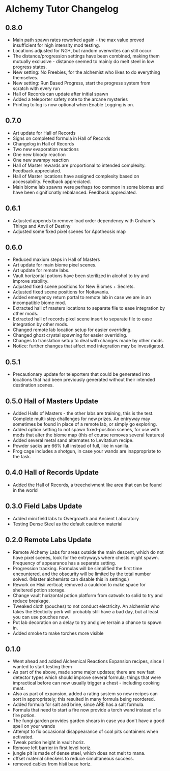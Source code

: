 # Alchemy Tutor Changelog

## 0.8.0

- Main path spawn rates reworked again - the max value proved insufficient for high intensity mod testing.
- Locations adjusted for NG+, but random overwrites can still occur
- The distance/progression settings have been combined, making them mutually exclusive - distance seemed to mainly do melt steel in low progress states.
- New setting: No Freebies, for the alchemist who likes to do everything themselves.
- New setting: Run Based Progress, start the progress system from scratch with every run
- Hall of Records can update after initial spawn
- Added a teleporter safety note to the arcane mysteries
- Printing to log is now optional when Enable Logging is on.

## 0.7.0

- Art update for Hall of Records
- Signs on completed formula in Hall of Records
- Changelog in Hall of Records
- Two new evaporation reactions
- One new bloody reaction
- One new swampy reaction
- Hall of Master rewards are proportional to intended complexity. Feedback appreciated.
- Hall of Master locations have assigned complexity based on accessability. Feedback appreciated.
- Main biome lab spawns were perhaps too common in some biomes and have been significnatly rebalanced. Feedback appreciated.

## 0.6.1

- Adjusted appends to remove load order dependency with Graham's Things and Anvil of Destiny
- Adjusted some fixed pixel scenes for Apotheosis map

## 0.6.0

- Reduced maxium steps in Hall of Masters
- Art update for main biome pixel scenes.
- Art update for remote labs.
- Vault horizontal potions have been sterilized in alcohol to try and improve stability.
- Adjusted fixed scene positions for New Biomes + Secrets.
- Adjusted fixed scene positions for Noitavania.
- Added emergency return portal to remote lab in case we are in an incompatible biome mod.
- Extracted hall of masters locations to separate file to ease integration by other mods.
- Extracted hall of records pixel scene insert to separate file to ease integration by other mods.
- Changed remote lab location setup for easier overriding.
- Changed ghost crystal spawning for easier overriding.
- Changes to translation setup to deal with changes made by other mods.
- Notice: further changes that affect mod integration may be investigated.

## 0.5.1

- Precautionary update for teleporters that could be generated into locations that had been previously generated without their intended destination scenes.

## 0.5.0 Hall of Masters Update

- Added Halls of Masters - the other labs are training, this is the test. Complete multi-step challenges for new prizes. An entryway may sometimes be found in place of a remote lab, or simply go exploring.
- Added option setting to not spawn fixed-position scenes, for use with mods that alter the biome map (this of course removes several features)
- Added several metal sand alternates to Levitatium recipe.
- Powder sacks are 66% full instead of full, like in vanilla.
- Frog cage includes a shotgun, in case your wands are inappropriate to the task.

## 0.4.0 Hall of Records Update

- Added the Hall of Records, a treecheivment like area that can be found in the world

## 0.3.0 Field Labs Update

- Added mini field labs to Overgrowth and Ancient Laboratory
- Testing Dense Steel as the default cauldron material

## 0.2.0 Remote Labs Update

- Remote Alchemy Labs for areas outside the main descent, which do not have pixel scenes, look for the entryways where chests might spawn. Frequency of appearance has a separate setting.
- Progression tracking. Formulas will be simplified the first time encountered, and the obscurity will be limited by the total number solved. (Master alchemists can disable this in settings.)
- Rework on Hisii vertical; removed a cauldron to make space for sheltered potion storage.
- Change vault horizontal potion platform from catwalk to solid to try and reduce breakage.
- Tweaked cloth (pouches) to not conduct electricity. An alchemist who takes the Electicity perk will probably still have a bad day, but at least you can use pouches now.
- Put lab decoration on a delay to try and give terrain a chance to spawn in.
- Added smoke to make torches more visible

## 0.1.0

- Went ahead and added Alchemical Reactions Expansion recipes, since I wanted to start testing them
- As part of the above, made some major updates; there are new fast detector types which should improve several formula; things that were impractical before can now usually trigger a chest - including cooking meat.
- Also as part of expansion, added a rating system so new recipes can sort in appropriately; this resulted in many formula being reordered.
- Added formula for salt and brine, since ARE has a salt formula.
- Formula that need to start a fire now provide a torch wand instead of a fire potion.
- The fungi garden provides garden shears in case you don't have a good spell on your wands
- Attempt to fix occasional disappearance of coal pits containers when activated.
- Tweak potion height in vault horiz.
- Remove left barrier in first level horiz.
- jungle pit is made of dense steel, which does not melt to mana.
- offset material checkers to reduce simultaneous success.
- removed cables from hisii base horiz.
